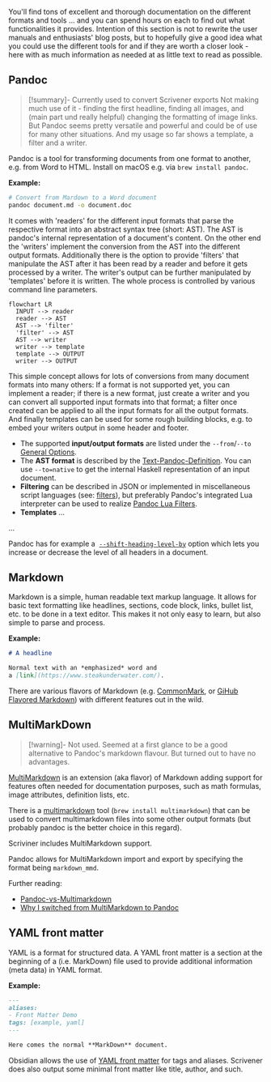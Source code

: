 You'll find tons of excellent and thorough documentation on the different formats and tools ... and you can spend hours on each to find out what functionalities it provides. Intention of this section is not to rewrite the user manuals and enthusiasts' blog posts, but to hopefully give a good idea what you could use the different tools for and if they are worth a closer look - here with as much information as needed at as little text to read as possible.

## Pandoc

> [!summary]- Currently used to convert Scrivener exports
>  Not making much use of it - finding the first headline, finding all images, and (main part und really helpful) changing the formatting of image links. But Pandoc seems pretty versatile and powerful and could be of use for many other situations. And my usage so far shows a template, a filter and a writer.

Pandoc is a tool for transforming documents from one format to another, e.g. from Word to HTML. Install on macOS e.g. via `brew install pandoc`.

**Example:**
```sh
# Convert from Mardown to a Word document
pandoc document.md -o document.doc
```

It comes with 'readers' for the different input formats that parse the respective format into an abstract syntax tree (short: AST). The AST is pandoc's internal representation of a document's content. On the other end the 'writers' implement the conversion from the AST into the different output formats. Additionally there is the option to provide 'filters' that manipulate the AST after it has been read by a reader and before it gets processed by a writer. The writer's output can be further manipulated by 'templates' before it is written. The whole process is controlled by various command line parameters.

```mermaid
flowchart LR
  INPUT --> reader
  reader --> AST
  AST --> 'filter'
  'filter' --> AST
  AST --> writer
  writer --> template
  template --> OUTPUT
  writer --> OUTPUT
```

This simple concept allows for lots of conversions from many document formats into many others: If a format is not supported yet, you can implement a reader; if there is a new format, just create a writer and you can convert all supported input formats into that format; a filter once created can be applied to all the input formats for all the output formats. And finally templates can be used for some rough building blocks, e.g. to embed your writers output in some header and footer.

- The supported **input/output formats** are listed under the `--from`/`--to` [General Options](https://pandoc.org/MANUAL.html#general-options).
- The **AST format** is described by the [Text-Pandoc-Definition](https://hackage.haskell.org/package/pandoc-types-1.22.2.1/docs/Text-Pandoc-Definition.html). You can use `--to=native` to get the internal Haskell representation of an input document.
- **Filtering** can be described in JSON or implemented in miscellaneous script languages (see: [filters](https://pandoc.org/filters.html)), but preferably Pandoc's integrated Lua interpreter can be used to realize [Pandoc Lua Filters](https://pandoc.org/lua-filters.html).
- **Templates** ...
	
...

Pandoc has for example a  [`--shift-heading-level-by`](https://pandoc.org/MANUAL#option--shift-heading-level-by) option which lets you increase or decrease the level of all headers in a document. 


## Markdown

Markdown is a simple, human readable text markup language. It allows for basic text formatting like headlines, sections, code block, links, bullet list, etc. to be done in a text editor. This makes it not only easy to learn, but also simple to parse and process.

**Example:**
```md
# A headline

Normal text with an *emphasized* word and
a [link](https://www.steakunderwater.com/).
```

There are various flavors of Markdown (e.g. [CommonMark](https://commonmark.org), or [GiHub Flavored Markdown](https://github.github.com/gfm/)) with different features out in the wild.

## MultiMarkDown

> [!warning]- Not used.
> Seemed at a first glance to be a good alternative to Pandoc's markdown flavour. But turned out to have no advantages.

[MultiMarkdown](https://fletcherpenney.net/multimarkdown/) is an extension (aka flavor) of Markdown adding support for features often needed for documentation purposes, such as math formulas, image attributes, definition lists, etc.

There is a [multimarkdown](https://fletcher.github.io/MultiMarkdown-6/) tool (`brew install multimarkdown`) that can be used to convert multimarkdown files into some other output formats (but probably pandoc is the better choice in this regard).

Scriviner includes MultiMarkdown support.

Pandoc allows for MultiMarkdown import and export by specifying the format being `markdown_mmd`.

Further reading:
- [Pandoc-vs-Multimarkdown](https://github.com/jgm/pandoc/wiki/Pandoc-vs-Multimarkdown)
- [Why I switched from MultiMarkdown to Pandoc](https://dtucker.co.uk/lifehack/why-i-switched-from-multimarkdown-to-pandoc.html)


## YAML front matter

YAML is a format for structured data. A YAML front matter is a section at the beginning of a (i.e. MarkDown) file used to provide additional information (meta data) in YAML format.

**Example:**
```md
---
aliases:
- Front Matter Demo
tags: [example, yaml]
---

Here comes the normal **MarkDown** document.
```

Obsidian allows the use of [YAML front matter](https://help.obsidian.md/Advanced+topics/YAML+front+matter) for tags and aliases. Scrivener does also output some minimal front matter like title, author, and such.
